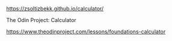 https://zsoltizbekk.github.io/calculator/

The Odin Project: Calculator

https://www.theodinproject.com/lessons/foundations-calculator

